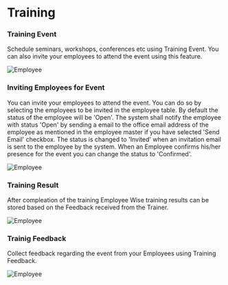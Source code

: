 # Training

### Training Event

Schedule seminars, workshops, conferences etc using Training Event. You can also invite your employees to attend the event using this feature.

<img class="screenshot" alt="Employee" src="/docs/assets/img/human-resources/training_event.png">

### Inviting Employees for Event

You can invite your employees to attend the event. You can do so by selecting the employees to be invited in the employee table.
By default the status of the employee will be 'Open'.
The system shall notify the employee with status 'Open' by sending a email to the office email address of the employee as mentioned in the employee master if you have selected 'Send Email' checkbox. 
The status is changed to 'Invited' when an invitation email is sent to the employee by the system.
When an Employee confirms his/her presence for the event you can change the status to 'Confirmed'.

<img class="screenshot" alt="Employee" src="/docs/assets/img/human-resources/training_event_employee.png">

### Training Result

After compleation of the training Employee Wise training results can be stored based on the Feedback received from the Trainer.

<img class="screenshot" alt="Employee" src="/docs/assets/img/human-resources/training_result.png">


### Trainig Feedback

Collect feedback regarding the event from your Employees using Training Feedback.

<img class="screenshot" alt="Employee" src="/docs/assets/img/human-resources/training_feedback.png">
